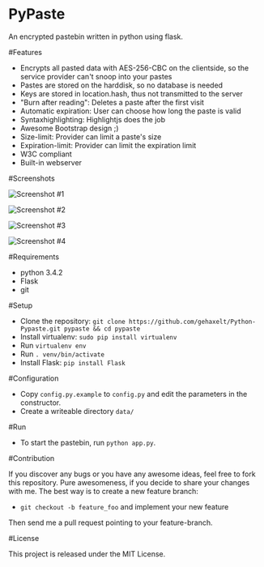 PyPaste
===============

An encrypted pastebin written in python using flask.

#Features

- Encrypts all pasted data with AES-256-CBC on the clientside, so the service provider can't snoop into your pastes
- Pastes are stored on the harddisk, so no database is needed
- Keys are stored in location.hash, thus not transmitted to the server
- "Burn after reading":  Deletes a paste after the first visit
- Automatic expiration: User can choose how long the paste is valid
- Syntaxhighlighting: Highlightjs does the job
- Awesome Bootstrap design ;)
- Size-limit: Provider can limit a paste's size
- Expiration-limit: Provider can limit the expiration limit
- W3C compliant
- Built-in webserver

#Screenshots

![Screenshot #1](http://i.imgur.com/B8hR5Ag.png)

![Screenshot #2](http://i.imgur.com/aSSscvq.png)

![Screenshot #3](http://i.imgur.com/qBYXiju.png)

![Screenshot #4](http://i.imgur.com/coga21F.png)

#Requirements

- python 3.4.2
- Flask
- git

#Setup

- Clone the repository: ```git clone https://github.com/gehaxelt/Python-Pypaste.git pypaste && cd pypaste```
- Install virtualenv: ```sudo pip install virtualenv``` 
- Run ```virtualenv env```
- Run ```. venv/bin/activate```
- Install Flask: ```pip install Flask```

#Configuration

- Copy ```config.py.example``` to ```config.py``` and edit the parameters in the constructor.
- Create a writeable directory ```data/```

#Run

- To start the pastebin, run ```python app.py```.

#Contribution

If you discover any bugs or you have any awesome ideas, feel free to fork this repository. Pure awesomeness, if you decide to share your changes with me. The best way is to create a new feature branch:

- ```git checkout -b feature_foo``` and implement your new feature

Then send me a pull request pointing to your feature-branch.  

#License

This project is released under the MIT License.